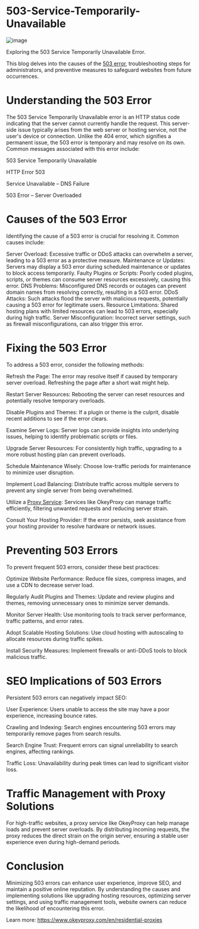# 503-Service-Temporarily-Unavailable
![image](https://github.com/user-attachments/assets/faf605da-facf-4d8e-822e-343463d0ce96)

Exploring the 503 Service Temporarily Unavailable Error.

This blog delves into the causes of the [503 error](https://www.okeyproxy.com/proxy/503-service-temporarily-unavailable-error/), troubleshooting steps for administrators, and preventive measures to safeguard websites from future occurrences.

# Understanding the 503 Error
The 503 Service Temporarily Unavailable error is an HTTP status code indicating that the server cannot currently handle the request. This server-side issue typically arises from the web server or hosting service, not the user's device or connection. Unlike the 404 error, which signifies a permanent issue, the 503 error is temporary and may resolve on its own. Common messages associated with this error include:

503 Service Temporarily Unavailable

HTTP Error 503

Service Unavailable – DNS Failure

503 Error – Server Overloaded

# Causes of the 503 Error
Identifying the cause of a 503 error is crucial for resolving it. Common causes include:

Server Overload: Excessive traffic or DDoS attacks can overwhelm a server, leading to a 503 error as a protective measure.
Maintenance or Updates: Servers may display a 503 error during scheduled maintenance or updates to block access temporarily.
Faulty Plugins or Scripts: Poorly coded plugins, scripts, or themes can consume server resources excessively, causing this error.
DNS Problems: Misconfigured DNS records or outages can prevent domain names from resolving correctly, resulting in a 503 error.
DDoS Attacks: Such attacks flood the server with malicious requests, potentially causing a 503 error for legitimate users.
Resource Limitations: Shared hosting plans with limited resources can lead to 503 errors, especially during high traffic.
Server Misconfiguration: Incorrect server settings, such as firewall misconfigurations, can also trigger this error.

# Fixing the 503 Error
To address a 503 error, consider the following methods:

Refresh the Page: The error may resolve itself if caused by temporary server overload. Refreshing the page after a short wait might help.

Restart Server Resources: Rebooting the server can reset resources and potentially resolve temporary overloads.

Disable Plugins and Themes: If a plugin or theme is the culprit, disable recent additions to see if the error clears.

Examine Server Logs: Server logs can provide insights into underlying issues, helping to identify problematic scripts or files.

Upgrade Server Resources: For consistently high traffic, upgrading to a more robust hosting plan can prevent overloads.

Schedule Maintenance Wisely: Choose low-traffic periods for maintenance to minimize user disruption.

Implement Load Balancing: Distribute traffic across multiple servers to prevent any single server from being overwhelmed.

Utilize a [Proxy Service](https://www.okeyproxy.com/): Services like OkeyProxy can manage traffic efficiently, filtering unwanted requests and reducing server strain.

Consult Your Hosting Provider: If the error persists, seek assistance from your hosting provider to resolve hardware or network issues.

# Preventing 503 Errors
To prevent frequent 503 errors, consider these best practices:

Optimize Website Performance: Reduce file sizes, compress images, and use a CDN to decrease server load.

Regularly Audit Plugins and Themes: Update and review plugins and themes, removing unnecessary ones to minimize server demands.

Monitor Server Health: Use monitoring tools to track server performance, traffic patterns, and error rates.

Adopt Scalable Hosting Solutions: Use cloud hosting with autoscaling to allocate resources during traffic spikes.

Install Security Measures: Implement firewalls or anti-DDoS tools to block malicious traffic.

# SEO Implications of 503 Errors
Persistent 503 errors can negatively impact SEO:

User Experience: Users unable to access the site may have a poor experience, increasing bounce rates.

Crawling and Indexing: Search engines encountering 503 errors may temporarily remove pages from search results.

Search Engine Trust: Frequent errors can signal unreliability to search engines, affecting rankings.

Traffic Loss: Unavailability during peak times can lead to significant visitor loss.

# Traffic Management with Proxy Solutions
For high-traffic websites, a proxy service like OkeyProxy can help manage loads and prevent server overloads. By distributing incoming requests, the proxy reduces the direct strain on the origin server, ensuring a stable user experience even during high-demand periods.

# Conclusion
Minimizing 503 errors can enhance user experience, improve SEO, and maintain a positive online reputation. By understanding the causes and implementing solutions like upgrading hosting resources, optimizing server settings, and using traffic management tools, website owners can reduce the likelihood of encountering this error.

Learn more: https://www.okeyproxy.com/en/residential-proxies
